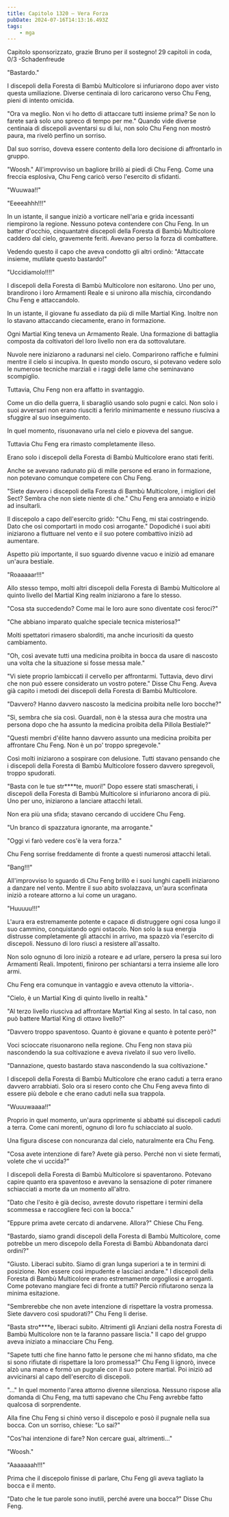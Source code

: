```yaml
---
title: Capitolo 1320 – Vera Forza
pubDate: 2024-07-16T14:13:16.493Z
tags:
    - mga
---
```



Capitolo sponsorizzato, grazie Bruno per il sostegno! 
29 capitoli in coda, 0/3
-Schadenfreude


"Bastardo."


I discepoli della Foresta di Bambù Multicolore si infuriarono dopo aver visto questa umiliazione. Diverse centinaia di loro caricarono verso Chu Feng, pieni di intento omicida.


"Ora va meglio. Non vi ho detto di attaccare tutti insieme prima? Se non lo farete sarà solo uno spreco di tempo per me." Quando vide diverse centinaia di discepoli avventarsi su di lui, non solo Chu Feng non mostrò paura, ma rivelò perfino un sorriso.


Dal suo sorriso, doveva essere contento della loro decisione di affrontarlo in gruppo.


"Woosh." All'improvviso un bagliore brillò ai piedi di Chu Feng. Come una freccia esplosiva, Chu Feng caricò verso l'esercito di sfidanti.


"Wuuwaa!!"


"Eeeeahhh!!!"


In un istante, il sangue iniziò a vorticare nell'aria e grida incessanti riempirono la regione. Nessuno poteva contendere con Chu Feng. In un batter d'occhio, cinquantatré discepoli della Foresta di Bambù Multicolore caddero dal cielo, gravemente feriti. Avevano perso la forza di combattere.


Vedendo questo il capo che aveva condotto gli altri ordinò: "Attaccate insieme, mutilate questo bastardo!"


"Uccidiamolo!!!!"


I discepoli della Foresta di Bambù Multicolore non esitarono. Uno per uno, brandirono i loro Armamenti Reale e si unirono alla mischia, circondando Chu Feng e attaccandolo.


In un istante, il giovane fu assediato da più di mille Martial King. Inoltre non lo stavano attaccando ciecamente, erano in formazione.


Ogni Martial King teneva un Armamento Reale. Una formazione di battaglia composta da coltivatori del loro livello non era da sottovalutare.


Nuvole nere iniziarono a radunarsi nel cielo. Comparirono raffiche e fulmini mentre il cielo si incupiva. In questo mondo oscuro, si potevano vedere solo le numerose tecniche marziali e i raggi delle lame che seminavano scompiglio.


Tuttavia, Chu Feng non era affatto in svantaggio.


Come un dio della guerra, li sbaragliò usando solo pugni e calci. Non solo i suoi avversari non erano riusciti a ferirlo minimamente e nessuno riusciva a sfuggire al suo inseguimento.


In quel momento, risuonavano urla nel cielo e pioveva del sangue.


Tuttavia Chu Feng era rimasto completamente illeso.


Erano solo i discepoli della Foresta di Bambù Multicolore erano stati feriti.


Anche se avevano radunato più di mille persone ed erano in formazione, non potevano comunque competere con Chu Feng.


"Siete davvero i discepoli della Foresta di Bambù Multicolore, i migliori del Sect? Sembra che non siete niente di che." Chu Feng era annoiato e iniziò ad insultarli.


Il discepolo a capo dell'esercito gridò: "Chu Feng, mi stai costringendo. Dato che osi comportarti in modo così arrogante." Dopodiché i suoi abiti iniziarono a fluttuare nel vento e il suo potere combattivo iniziò ad aumentare.


Aspetto più importante, il suo sguardo divenne vacuo e iniziò ad emanare un'aura bestiale.


"Roaaaaar!!!"


Allo stesso tempo, molti altri discepoli della Foresta di Bambù Multicolore al quinto livello del Martial King realm iniziarono a fare lo stesso.


"Cosa sta succedendo? Come mai le loro aure sono diventate così feroci?"


"Che abbiano imparato qualche speciale tecnica misteriosa?"


Molti spettatori rimasero sbalorditi, ma anche incuriositi da questo cambiamento.


"Oh, così avevate tutti una medicina proibita in bocca da usare di nascosto una volta che la situazione si fosse messa male."


"Vi siete proprio lambiccati il cervello per affrontarmi. Tuttavia, devo dirvi che non può essere considerato un vostro potere." Disse Chu Feng. Aveva già capito i metodi dei discepoli della Foresta di Bambù Multicolore.


"Davvero? Hanno davvero nascosto la medicina proibita nelle loro bocche?"


"Sì, sembra che sia così. Guardali, non è la stessa aura che mostra una persona dopo che ha assunto la medicina proibita della Pillola Bestiale?"


"Questi membri d'élite hanno davvero assunto una medicina proibita per affrontare Chu Feng. Non è un po' troppo spregevole."


Così molti iniziarono a sospirare con delusione. Tutti stavano pensando che i discepoli della Foresta di Bambù Multicolore fossero davvero spregevoli, troppo spudorati.


"Basta con le tue str****te, muori!" Dopo essere stati smascherati, i discepoli della Foresta di Bambù Multicolore si infuriarono ancora di più. Uno per uno, iniziarono a lanciare attacchi letali.


Non era più una sfida; stavano cercando di uccidere Chu Feng.


"Un branco di spazzatura ignorante, ma arrogante."


"Oggi vi farò vedere cos'è la vera forza."


Chu Feng sorrise freddamente di fronte a questi numerosi attacchi letali.


"Bang!!!"


All'improvviso lo sguardo di Chu Feng brillò e i suoi lunghi capelli iniziarono a danzare nel vento. Mentre il suo abito svolazzava, un'aura sconfinata iniziò a roteare attorno a lui come un uragano.


"Huuuuu!!!"


L'aura era estremamente potente e capace di distruggere ogni cosa lungo il suo cammino, conquistando ogni ostacolo. Non solo la sua energia distrusse completamente gli attacchi in arrivo, ma spazzò via l'esercito di discepoli. Nessuno di loro riuscì a resistere all'assalto.


Non solo ognuno di loro iniziò a roteare e ad urlare, persero la presa sui loro Armamenti Reali. Impotenti, finirono per schiantarsi a terra insieme alle loro armi.


Chu Feng era comunque in vantaggio e aveva ottenuto la vittoria-.


"Cielo, è un Martial King di quinto livello in realtà."


"Al terzo livello riusciva ad affrontare Martial King al sesto. In tal caso, non può battere Martial King di ottavo livello?"


"Davvero troppo spaventoso. Quanto è giovane e quanto è potente però?"


Voci scioccate risuonarono nella regione. Chu Feng non stava più nascondendo la sua coltivazione e aveva rivelato il suo vero livello.


"Dannazione, questo bastardo stava nascondendo la sua coltivazione."


I discepoli della Foresta di Bambù Multicolore che erano caduti a terra erano davvero arrabbiati. Solo ora si resero conto che Chu Feng aveva finto di essere più debole e che erano caduti nella sua trappola.


"Wuuuwaaaa!!"


Proprio in quel momento, un'aura opprimente si abbatté sui discepoli caduti a terra. Come cani morenti, ognuno di loro fu schiacciato al suolo.


Una figura discese con noncuranza dal cielo, naturalmente era Chu Feng.


"Cosa avete intenzione di fare? Avete già perso. Perché non vi siete fermati, volete che vi uccida?"


I discepoli della Foresta di Bambù Multicolore si spaventarono. Potevano capire quanto era spaventoso e avevano la sensazione di poter rimanere schiacciati a morte da un momento all'altro.


"Dato che l'esito è già deciso, avreste dovuto rispettare i termini della scommessa e raccogliere feci con la bocca."


"Eppure prima avete cercato di andarvene. Allora?" Chiese Chu Feng.


"Bastardo, siamo grandi discepoli della Foresta di Bambù Multicolore, come potrebbe un mero discepolo della Foresta di Bambù Abbandonata darci ordini?"


"Giusto. Liberaci subito. Siamo di gran lunga superiori a te in termini di posizione. Non essere così impudente e lasciaci andare." I discepoli della Foresta di Bambù Multicolore erano estremamente orgogliosi e arroganti. Come potevano mangiare feci di fronte a tutti? Perciò rifiutarono senza la minima esitazione.


"Sembrerebbe che non avete intenzione di rispettare la vostra promessa. Siete davvero così spudorati?" Chu Feng li derise.


"Basta stro****e, liberaci subito. Altrimenti gli Anziani della nostra Foresta di Bambù Multicolore non te la faranno passare liscia." Il capo del gruppo aveva iniziato a minacciare Chu Feng.


"Sapete tutti che fine hanno fatto le persone che mi hanno sfidato, ma che si sono rifiutate di rispettare la loro promessa?" Chu Feng li ignorò, invece alzò una mano e formò un pugnale con il suo potere martial. Poi iniziò ad avvicinarsi al capo dell'esercito di discepoli.


"..." In quel momento l'area attorno divenne silenziosa. Nessuno rispose alla domanda di Chu Feng, ma tutti sapevano che Chu Feng avrebbe fatto qualcosa di sorprendente.


Alla fine Chu Feng si chinò verso il discepolo e posò il pugnale nella sua bocca. Con un sorriso, chiese: "Lo sai?"


"Cos'hai intenzione di fare? Non cercare guai, altrimenti..."


"Woosh."


"Aaaaaaah!!!"


Prima che il discepolo finisse di parlare, Chu Feng gli aveva tagliato la bocca e il mento.


"Dato che le tue parole sono inutili, perché avere una bocca?" Disse Chu Feng.
                                


                                



